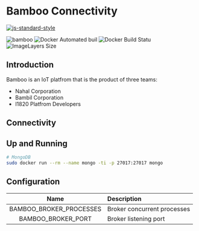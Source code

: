 # Bamboo Connectivity
[![js-standard-style](https://cdn.rawgit.com/feross/standard/master/badge.svg)](http://standardjs.com)

![bamboo](https://img.shields.io/badge/bambil-bamboo-orange.svg?style=flat-square)
![Docker Automated buil](https://img.shields.io/docker/automated/ibamboo/connectivity.svg?style=flat-square)
![Docker Build Statu](https://img.shields.io/docker/build/ibamboo/connectivity.svg?style=flat-square)
![ImageLayers Size](https://img.shields.io/imagelayers/image-size/ibamboo/connectivity/latest.svg?style=flat-square)

## Introduction
Bamboo is an IoT platfrom that is the product of three teams:

* Nahal Corporation
* Bambil Corporation
* I1820 Platfrom Developers

## Connectivity

## Up and Running

```sh
# MongoDB
sudo docker run --rm --name mongo -ti -p 27017:27017 mongo
```
## Configuration

| Name                    | Description           |
|:-----------------------:|:--------------------- |
| BAMBOO_BROKER_PROCESSES | Broker concurrent processes |
| BAMBOO_BROKER_PORT | Broker listening port |
